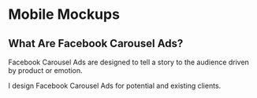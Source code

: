 # Mobile Mockups

## What Are Facebook Carousel Ads? 
Facebook Carousel Ads are designed to tell a story to the audience driven by product or emotion. 

I design Facebook Carousel Ads for potential and existing clients. 
